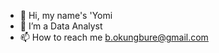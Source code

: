 - 👋 Hi, my name's 'Yomi
- 👀 I’m a Data Analyst
- 📫 How to reach me b.okungbure@gmail.com

<!---
BOkungbure/BOkungbure is a ✨ special ✨ repository because its `README.md` (this file) appears on your GitHub profile.
You can click the Preview link to take a look at your changes.
--->
